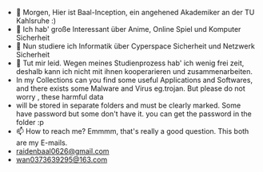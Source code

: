 - 👋 Morgen, Hier ist Baal-Inception, ein angehened Akademiker an der TU Kahlsruhe :)
- 👀 Ich hab' große Interessant über Anime, Online Spiel und Komputer Sicherheit
- 🌱 Nun studiere ich Informatik über Cyperspace Sicherheit und Netzwerk Sicherheit 
- 💞️ Tut mir leid. Wegen meines Studienprozess hab' ich wenig frei zeit, deshalb kann ich nicht mit ihnen kooperarieren und zusammenarbeiten.
-  In my Collections can you find some useful Applications and Softwares, and there exists some Malware and Virus eg.trojan. But please do not worry , these harmful data
-  will be stored in separate folders and must be clearly marked. Some have password but some don't have it. you can get the password in the folder  :p
- 📫 How to reach me? Emmmm, that's really a good question. This both are my E-mails.
- raidenbaal0626@gmail.com
- wan0373639295@163.com

<!---
Baal-Inception/Baal-Inception is a ✨ special ✨ repository because its `README.md` (this file) appears on your GitHub profile.
You can click the Preview link to take a look at your changes.
--->
